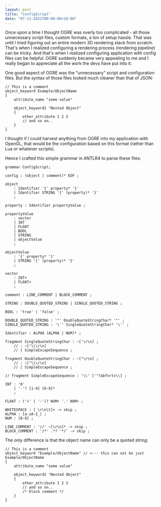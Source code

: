 ```yaml
---
layout: post
title: "ConfigScript"
date: "07-11-2022T00:00:00+10:00"
---
```


Once upon a time I thought OGRE was overly too complicated - all those unnecessary script files, custom formats, a ton of setup hassle.
That was until I tried figuring out an entire modern 3D rendering stack from scratch.
That's when I realized configuring a rendering process (rendering pipeline) can be tricky.
And that's when I realized configuring application with config files can be helpful.
OGRE suddenly became very appealing to me and I really began to appreciate all the work the devs have put into it.

One good aspect of OGRE was the "unnecessary" script and configuration files. But the syntax of those files looked much cleaner
than that of JSON:

```
// This is a comment
object_keyword Example/ObjectName
{
    attribute_name "some value"

    object_keyword2 "Nested Object"
    {
        other_attribute 1 2 3
        // and so on..
    }
}
```

I thought if I could harvest anything from OGRE into my application with OpenGL, that would be the configuration based on this format (rather than Lua or whatever scripts).

Hence I crafted this simple grammar in ANTLR4 to parse these files:

```antlr
grammar ConfigScript;

config : (object | comment)* EOF ;

object
    : Identifier '{' property* '}'
    | Identifier STRING '{' (property)* '}'
    ;

property : Identifier propertyValue ;

propertyValue
    : vector
    | INT
    | FLOAT
    | BOOL
    | STRING
    | objectValue
    ;

objectValue
    : '{' property* '}'
    | STRING '{' (property)* '}'
    ;

vector
    : INT+
    | FLOAT+
    ;

comment : LINE_COMMENT | BLOCK_COMMENT ;

STRING : DOUBLE_QUOTED_STRING | SINGLE_QUOTED_STRING ;

BOOL : 'true' | 'false' ;

DOUBLE_QUOTED_STRING : '"' DoubleQuoteStringChar* '"' ;
SINGLE_QUOTED_STRING : '\'' SingleQuoteStringChar* '\'' ;

Identifier : ALPHA (ALPHA | NUM)* ;

fragment SingleQuoteStringChar : ~['\r\n] ;
    // : ~['\\\r\n]
    // | SimpleEscapeSequence ;

fragment DoubleQuoteStringChar : ~["\r\n] ;
    // : ~["\\\r\n]
    // | SimpleEscapeSequence ;

// fragment SimpleEscapeSequence : '\\' ['"?abfnrtv\\] ;

INT : '0'
    | '-'? [1-9] [0-9]*
    ;

FLOAT : ('+' | '-')? NUM+ '.' NUM+ ;

WHITESPACE : [ \r\n\t]+ -> skip ;
ALPHA : [a-zA-Z_] ;
NUM : [0-9] ;

LINE_COMMENT : '//' ~[\r\n]* -> skip ;
BLOCK_COMMENT : '/*' .*? '*/' -> skip ;
```

The only difference is that the object name can only be a quoted string:

```
// This is a comment
object_keyword "Example/ObjectName" // <--- this can not be just Example/ObjectName
{
    attribute_name "some value"

    object_keyword2 "Nested Object"
    {
        other_attribute 1 2 3
        // and so on..
        /* block comment */
    }
}
```
